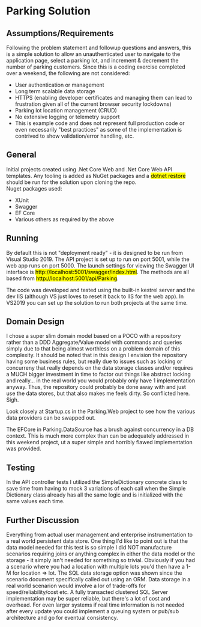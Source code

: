 # Parking Solution
## Assumptions/Requirements
Following the problem statement and followup questions and answers, this is a simple solution to allow an unauthenticated user to navigate to the application page, select a parking lot, and increment & decrement the number of parking customers.  Since this is a coding exercise completed over a weekend, the following are not considered:
* User authentication or management
* Long term scalable data storage
* HTTPS (enabling developer certificates and managing them can lead to frustration given all of the current browser security lockdowns)
* Parking lot location management (CRUD)
* No extensive logging or telemetry support
* This is example code and does not represent full production code or even necessarily "best practices" as some of the implementation is contrived to show validation/error handling, etc.

## General
Initial projects created using .Net Core Web and .Net Core Web API templates.  Any tooling is added as NuGet packages and a <mark>dotnet restore</mark> should be run for the solution upon cloning the repo.  
Nuget packages used:
* XUnit
* Swagger
* EF Core
* Various others as required by the above

## Running
By default this is not "deployment ready" - it is designed to be run from Visual Studio 2019.  The API project is set up to run on port 5001, while the web app runs on port 5000.  The launch settings for viewing the Swagger UI interface is <mark>http://localhost:5001/swagger/index.html</mark>.  The methods are all based from <mark>http://localhost:5001/api/Parking</mark>.  

The code was developed and tested using the built-in kestrel server and the dev IIS (although VS just loves to reset it back to IIS for the web app).  In VS2019 you can set up the solution to run both projects at the same time.

## Domain Design
I chose a super slim domain model based on a POCO with a repository rather than a DDD Aggregate/Value model with commands and queries simply due to that being almost worthless on a problem domain of this complexity.  It should be noted that in this design I envision the repository having some business rules, but really due to issues such as locking or concurreny that really depends on the data storage classes and/or requires a MUCH bigger investment in time to factor out things like abstract locking and really... in the real world you would probably only have 1 implementation anyway.  Thus, the repository could probably be done away with and just use the data stores, but that also makes me feels dirty.  So conflicted here.  Sigh.

Look closely at Startup.cs in the Parking.Web project to see how the various data providers can be swapped out.

The EFCore in Parking.DataSource has a brush against concurrency in a DB context.  This is much more complex than can be adequately addressed in this weekend project, ut a super simple and horribly flawed implementation was provided.

## Testing
In the API controller tests I utilized the SimpleDictionary concrete class to save time from having to mock 3 variations of each call when the Simple Dictionary class already has all the same logic and is initialized with the same values each time.

## Further Discussion
Everything from actual user management and enterprise instrumentation to a real world persistent data store.  One thing I'd like to point out is that the data model needed for this test is so simple I did NOT manufacture scenarios requiring joins or anything complex in either the data model or the storage - it simply isn't needed for something so trivial.  Obviously if you had a scenario where you had a location with multiple lots you'd then have a 1-M for location => lot.  The SQL data storage option was shown since the scenario document specifically called out using an ORM.  Data storage in a real world scenarion would involve a lor of trade-offs for speed/reliability/cost etc.  A fully transacted clustered SQL Server implementation may be super reliable, but there's a lot of cost and overhead.  For even larger systems if real time information is not needed after every update you could implement a queuing system or pub/sub architecture and go for eventual consistency. 
